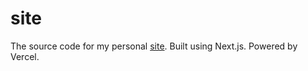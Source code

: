 # site

The source code for my personal [site](https://kaushal-rohit.dev). Built using Next.js. Powered by Vercel.
